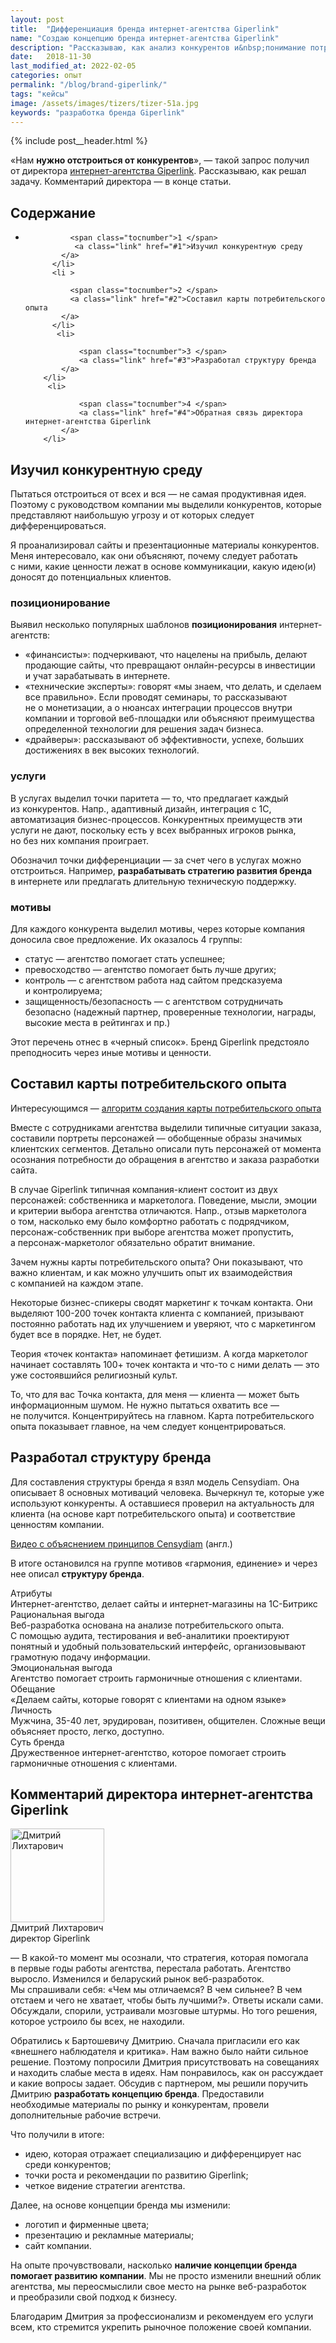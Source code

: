 ```yaml
---
layout: post
title:  "Дифференциация бренда интернет-агентства Giperlink"
name: "Создаю концепцию бренда интернет-агентства Giperlink"
description: "Рассказываю, как анализ конкурентов и&nbsp;понимание потребительского опыта помогло формированию уникального позиционирования Giperlink в&nbsp;контексте конкурентного рынка веб-разработки. Познакомьтесь с&nbsp;процессом создания концепции бренда на&nbsp;примере реального кейса."
date:   2018-11-30
last_modified_at: 2022-02-05
categories: опыт
permalink: "/blog/brand-giperlink/"
tags: "кейсы"
image: /assets/images/tizers/tizer-51a.jpg
keywords: "разработка бренда Giperlink"
---
```


{% include post__header.html %}

<p>«Нам <strong>нужно отстроиться от&nbsp;конкурентов</strong>»,&nbsp;— такой запрос получил от&nbsp;директора <a class="link" href="https://giperlink.by/">интернет-агентства Giperlink</a>. Рассказываю, как решал задачу. Комментарий директора&nbsp;— в&nbsp;конце статьи.</p>

<nav class="toc">
 <h2 class="toc__title">Содержание</h2>
 <ul class="additive-spacing">
		  <li>
		   
		      <span class="tocnumber">1 </span>
			   <a class="link" href="#1">Изучил конкурентную среду 
		    </a>
		  </li>
		  <li >
		    
		      <span class="tocnumber">2 </span>
			  <a class="link" href="#2">Составил карты потребительского опыта
		    </a>
		  </li>
		   <li>
			
				<span class="tocnumber">3 </span>
				<a class="link" href="#3">Разработал структуру бренда
			</a>
		</li>
		 <li>
			
				<span class="tocnumber">4 </span>
				<a class="link" href="#4">Обратная связь директора интернет-агентства Giperlink
			</a>
		</li>
</ul>
</nav>

<section class="row-gap--m" id="1">
<h2 class="section__title h1 bold ">Изучил конкурентную среду </h2>
<p>Пытаться отстроиться от&nbsp;всех и&nbsp;вся&nbsp;— не&nbsp;самая продуктивная идея. Поэтому с&nbsp;руководством компании мы&nbsp;выделили конкурентов, которые представляют наибольшую угрозу и&nbsp;от&nbsp;которых следует дифференцироваться. </p>

<p>Я&nbsp;проанализировал сайты и&nbsp;презентационные материалы конкурентов. Меня интересовало, как они объясняют, почему следует работать с&nbsp;ними, какие ценности лежат в&nbsp;основе коммуникации, какую идею(и) доносят до&nbsp;потенциальных клиентов. </p>

<section class="row-gap--m ">
<h3 class="h2 bold mt-m mb-m"> позиционирование</h3>
<p class="mb-m">Выявил несколько популярных шаблонов <b>позиционирования</b> интернет-агентств:</p>
<ul class="additive-spacing">
	<li class="list-li">
		«финансисты»: подчеркивают, что нацелены на&nbsp;прибыль, делают продающие сайты, что превращают онлайн-ресурсы в&nbsp;инвестиции и&nbsp;учат зарабатывать в&nbsp;интернете.
 	</li>
	<li class="list-li">
		«технические эксперты»: говорят «мы&nbsp;знаем, что делать, и&nbsp;сделаем все правильно». Если проводят семинары, то&nbsp;рассказывают не&nbsp;о&nbsp;монетизации, а&nbsp;о&nbsp;нюансах интеграции процессов внутри компании и&nbsp;торговой веб-площадки или объясняют преимущества определенной технологии для решения задач бизнеса.
 	</li>
	<li class="list-li">
		«драйверы»: рассказывают об&nbsp;эффективности, успехе, больших достижениях в&nbsp;век высоких технологий.
 	</li>
 </ul>
</section>

<section class="row-gap--m ">
<h3 class="h2 bold mt-m mb-m"> услуги</h3>
<p>В&nbsp;услугах выделил точки паритета&nbsp;— то, что предлагает каждый из&nbsp;конкурентов. Напр., адаптивный дизайн, интеграция с&nbsp;1С, автоматизация бизнес-процессов. Конкурентных преимуществ эти услуги не&nbsp;дают, поскольку есть у&nbsp;всех выбранных игроков рынка, но&nbsp;без них компания проиграет.</p>

<p>Обозначил точки дифференциации&nbsp;— за&nbsp;счет чего в&nbsp;услугах можно отстроиться. Например, <strong>разрабатывать стратегию развития бренда</strong> в&nbsp;интернете или предлагать длительную техническую поддержку. </p>
</section>

<section class="row-gap--m ">
<h3 class="h2 bold mt-m mb-m"> мотивы </h3>
<p class="mb-m">Для каждого конкурента выделил мотивы, через которые компания доносила свое предложение. Их&nbsp;оказалось 4&nbsp;группы:</p>
<ul>
	<li class="list-li">
		статус&nbsp;— агентство помогает стать успешнее;
 	</li>
	<li class="list-li">
		превосходство&nbsp;— агентство помогает быть лучше других;
 	</li>
	<li class="list-li">
	контроль&nbsp;— с&nbsp;агентством работа над сайтом предсказуема и&nbsp;контролируема;
 	</li>
	<li class="list-li">
		защищенность/безопасность&nbsp;— с&nbsp;агентством сотрудничать безопасно (надежный партнер, проверенные технологии, награды, высокие места в&nbsp;рейтингах и&nbsp;пр.)
 	</li>
 </ul>

<p>Этот перечень отнес в&nbsp;«черный список». Бренд Giperlink предстояло преподносить через иные мотивы и&nbsp;ценности. </p>
</section>
</section>

<section class="row-gap--m" id="2">
<h2 class="section__title h1 bold ">Составил карты потребительского опыта</h2>
<div class="with-side">
<div class="side">
<p>Интересующимся&nbsp;— <a class="link" href="/blog/customer-journey-map/">алгоритм создания карты потребительского опыта</a></p>
</div>
<p>Вместе с&nbsp;сотрудниками агентства выделили типичные ситуации заказа, составили портреты персонажей&nbsp;— обобщенные образы значимых клиентских сегментов. Детально описали путь персонажей от&nbsp;момента осознания потребности до&nbsp;обращения в&nbsp;агентство и&nbsp;заказа разработки сайта. </p>
</div>

<p>В&nbsp;случае Giperlink типичная компания-клиент состоит из&nbsp;двух персонажей: собственника и&nbsp;маркетолога. Поведение, мысли, эмоции и&nbsp;критерии выбора агентства отличаются. Напр., отзыв маркетолога о&nbsp;том, насколько ему было комфортно работать с&nbsp;подрядчиком, персонаж-собственник при выборе агентства может пропустить, а&nbsp;персонаж-маркетолог обязательно обратит внимание. </p>

<p>Зачем нужны карты потребительского опыта? Они показывают, что важно клиентам, и&nbsp;как можно улучшить опыт их&nbsp;взаимодействия с&nbsp;компанией на&nbsp;каждом этапе. </p>

<div class="with-side row-gap--m">
<p>Некоторые бизнес-спикеры сводят маркетинг к&nbsp;точкам контакта. Они выделяют <span class="noperenos">100-200</span> точек контакта клиента с&nbsp;компанией, призывают постоянно работать над их&nbsp;улучшением и&nbsp;уверяют, что с&nbsp;маркетингом будет все в&nbsp;порядке. Нет, не&nbsp;будет. </p>
<div class="side">
	<p>Теория «точек контакта» напоминает фетишизм. А&nbsp;когда маркетолог начинает составлять 100+ точек контакта и&nbsp;что-то с&nbsp;ними делать&nbsp;— это уже состоявшийся религиозный культ. </p>
</div></div>

<p>То, что для вас Точка контакта, для меня&nbsp;— клиента&nbsp;— может быть информационным шумом. Не&nbsp;нужно пытаться охватить все&nbsp;— не&nbsp;получится. Концентрируйтесь на&nbsp;главном. Карта потребительского опыта показывает главное, на&nbsp;чем следует концентрироваться. </p>
</section>

<section class="row-gap--m" id="3">
<h2 class="section__title h1 bold ">Разработал структуру бренда </h2>
<div class="with-side row-gap--m">
<p>Для составления структуры бренда я&nbsp;взял модель Censydiam. Она описывает 8&nbsp;основных мотиваций человека. Вычеркнул&nbsp;те, которые уже используют конкуренты. А&nbsp;оставшиеся проверил на&nbsp;актуальность для клиента (на&nbsp;основе карт потребительского опыта) и&nbsp;соответствие ценностям компании. </p>

<div class="side">
<p><a class="link" href="https://www.youtube.com/watch?v=cU4-m7swVbM" >Видео с&nbsp;объяснением принципов Censydiam</a> (англ.)</p>
</div></div>

<p>В&nbsp;итоге остановился на&nbsp;группе мотивов «гармония, единение» и&nbsp;через нее описал <b>структуру бренда</b>. </p>

<div class="block__item">
	<div class="block__name--align-left bold">
	Атрибуты
	</div>
	<div class="block__content ">
	Интернет-агентство, делает сайты и&nbsp;интернет-магазины на&nbsp;1С-Битрикс
	</div>
</div>
<div class="block__item">
	<div class="block__name--align-left bold">
	Рациональная выгода
	</div>
	<div class="block__content ">
	Веб-разработка основана на&nbsp;анализе потребительского опыта. С&nbsp;помощью аудита, тестирования и&nbsp;веб-аналитики проектируют понятный и&nbsp;удобный пользовательский интерфейс, организовывают грамотную подачу информации.
	</div>
</div>
<div class="block__item">
	<div class="block__name--align-left bold">
	Эмоциональная выгода
	</div>
	<div class="block__content ">
	Агентство помогает строить гармоничные отношения с&nbsp;клиентами.
	</div>
</div>

<div class="block__item">
	<div class="block__name--align-left bold">
	Обещание
	</div>
	<div class="block__content ">
	«Делаем сайты, которые говорят с&nbsp;клиентами на&nbsp;одном языке»
	</div>
</div>

<div class="block__item">
	<div class="block__name--align-left bold">
	Личность
	</div>
	<div class="block__content ">
	Мужчина, <span class="noperenos">35-40 лет,</span> эрудирован, позитивен, общителен. Сложные вещи объясняет просто, легко, доступно.
	</div>
</div>

<div class="block__item">
	<div class="block__name--align-left bold">
	Суть бренда
	</div>
	<div class="block__content ">
	Дружественное интернет-агентство, которое помогает строить гармоничные отношения с&nbsp;клиентами.
	</div>
</div>
</section>


<section class="row-gap--m" id="4">
<h2 class="section__title h1 bold ">Комментарий директора интернет-агентства Giperlink</h2>
<div class="with-side row-gap--m">
<div class="side">
	<div class="guests">
		<div class="guest-person">
			<img class="image is-150x150" src="https://res.cloudinary.com/bartoshevich/image/upload/f_auto/v1610783871/d-giperlink-500.jpg" alt="Дмитрий Лихтарович" width="150" height="150"/>	
				<div class="guest-person__name">Дмитрий Лихтарович</div>
				<div class="guest-person__position">директор Giperlink</div>			
		</div>
	</div>
</div>



<p>— В&nbsp;какой-то момент мы&nbsp;осознали, что стратегия, которая помогала в&nbsp;первые годы работы агентства, перестала работать. Агентство выросло. Изменился и&nbsp;беларуский рынок веб-разработок. Мы&nbsp;спрашивали себя: «Чем мы&nbsp;отличаемся? В&nbsp;чем сильнее? В&nbsp;чем отстаем и&nbsp;чего не&nbsp;хватает, чтобы быть лучшими?». Ответы искали сами. Обсуждали, спорили, устраивали мозговые штурмы. Но&nbsp;того решения, которое устроило&nbsp;бы всех, не&nbsp;находили.</p>
<p> Обратились к&nbsp;Бартошевичу Дмитрию. Сначала пригласили его как «внешнего наблюдателя и&nbsp;критика». Нам важно было найти сильное решение. Поэтому попросили Дмитрия присутствовать на&nbsp;совещаниях и&nbsp;находить слабые места в&nbsp;идеях. Нам понравилось, как он&nbsp;рассуждает и&nbsp;какие вопросы задает. Обсудив с&nbsp;партнером, мы&nbsp;решили поручить Дмитрию <strong>разработать концепцию бренда</strong>. Предоставили необходимые материалы по&nbsp;рынку и&nbsp;конкурентам, провели дополнительные рабочие встречи. </p>
<p class="mb-m">Что получили в&nbsp;итоге:</p>
<ul>
	<li class="list-li">
		идею, которая отражает специализацию и&nbsp;дифференцирует нас среди конкурентов;
 	</li>
	<li class="list-li">
		точки роста и&nbsp;рекомендации по&nbsp;развитию Giperlink;
 	</li>
	<li class="list-li">
		четкое видение стратегии агентства.
 	</li>
 </ul>
<p class="mb-m"> Далее, на&nbsp;основе концепции бренда мы&nbsp;изменили:</p>
<ul>
	<li class="list-li">
		логотип и&nbsp;фирменные цвета;
 	</li>
	<li class="list-li">
		презентацию и&nbsp;рекламные материалы;
 	</li>
	<li class="list-li">
		сайт компании.
 	</li>
 </ul>
<p>На&nbsp;опыте прочувствовали, насколько <strong>наличие концепции бренда помогает развитию компании</strong>. Мы&nbsp;не&nbsp;просто изменили внешний облик агентства, мы&nbsp;переосмыслили свое место на&nbsp;рынке веб-разработок и&nbsp;преобразили свой подход к&nbsp;бизнесу.    </p>

<p>Благодарим Дмитрия за&nbsp;профессионализм и&nbsp;рекомендуем его услуги всем, кто стремится укрепить рыночное положение своей компании.</p>

</div>
</section>